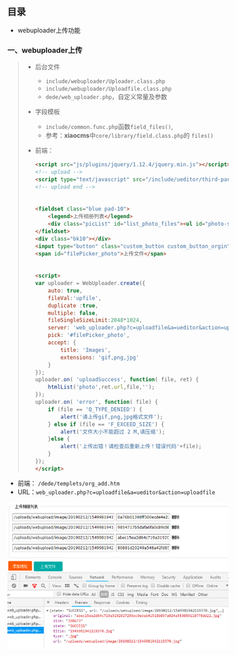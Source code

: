## 目录

* webuploader上传功能



### 一、webuploader上传

> * 后台文件
>
>   * `include/webuploader/Uploader.class.php`
>   * `include/webuploader/Uploadfile.class.php`
>   * `dede/web_uploader.php`，自定义常量及参数
>
> * 字段模板
>
>   * `include/common.func.php`函数`field_files()`,
>   * 参考：**xiaocms**中`core/library/field.class.php`的 `files()`
>
> * 前端：
>
>   ```html
>   <script src="js/plugins/jquery/1.12.4/jquery.min.js"></script>
>   <!-- upload -->
>   <script type="text/javascript" src="/include/ueditor/third-party/webuploader/webuploader.min.js"></script>
>   <!-- upload end -->
>   
>   
>   <fieldset class="blue pad-10">
>       <legend>上传相册列表</legend>
>       <div class="picList" id="list_photo_files"><ul id="photo-sort-items"></ul>
>   </fieldset>
>   <div class="bk10"></div>
>   <input type="button" class="custom_button custom_button_orgin" value="添加地址" name="delete" onClick="add_null_file('photo')" >
>   <span id="filePicker_photo">上传文件</span>
>   
>       
>   <script>
>   var uploader = WebUploader.create({
>       auto: true,
>       fileVal:'upfile',
>       duplicate :true,
>       multiple: false,
>       fileSingleSizeLimit:2048*1024,
>       server: 'web_uploader.php?c=uploadfile&a=ueditor&action=uploadfile',
>       pick: '#filePicker_photo',
>       accept: {
>           title: 'Images',
>           extensions: 'gif,png,jpg'
>       }
>   });
>   uploader.on( 'uploadSuccess', function( file, ret) {
>       htmlList('photo',ret.url,file,'');
>   });
>   uploader.on( 'error', function( file) {
>       if (file == 'Q_TYPE_DENIED') {
>           alert('请上传gif,png,jpg格式文件');
>       } else if (file == 'F_EXCEED_SIZE') {
>           alert('文件大小不能超过 2 M,请压缩');
>       }else {
>           alert('上传出错！请检查后重新上传！错误代码'+file);
>       }
>   });
>   </script>
>   ```
>

* 前端： `/dede/templets/org_add.htm`
* URL：`web_uploader.php?c=uploadfile&a=ueditor&action=uploadfile`

![fed_ui](./docs/webuploader/fed_ui.png)

